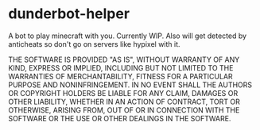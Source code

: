 # dunderbot-helper
A bot to play minecraft with you. Currently WIP. Also will get detected by anticheats so don't go on servers like hypixel with it.


THE SOFTWARE IS PROVIDED "AS IS", WITHOUT WARRANTY OF ANY KIND, EXPRESS OR IMPLIED, INCLUDING BUT NOT LIMITED
TO THE WARRANTIES OF MERCHANTABILITY, FITNESS FOR A PARTICULAR PURPOSE AND NONINFRINGEMENT. IN NO EVENT
SHALL THE AUTHORS OR COPYRIGHT HOLDERS BE LIABLE FOR ANY CLAIM, DAMAGES OR OTHER LIABILITY,
WHETHER IN AN ACTION OF CONTRACT, TORT OR OTHERWISE, ARISING FROM, OUT OF OR IN CONNECTION WITH THE
SOFTWARE OR THE USE OR OTHER DEALINGS IN THE SOFTWARE.
